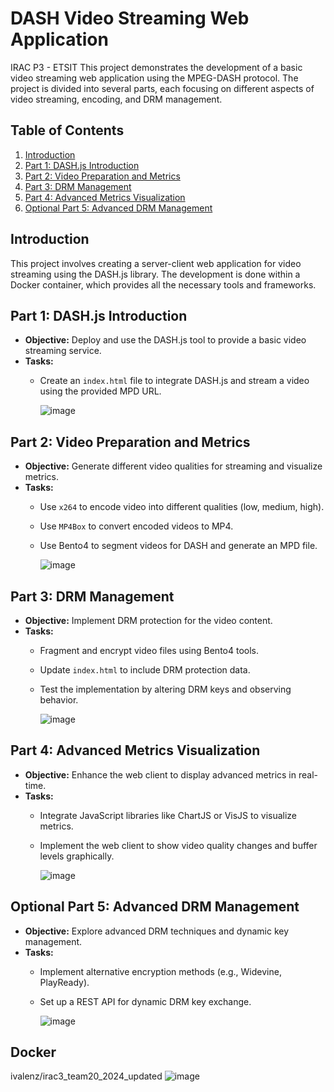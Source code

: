 # DASH Video Streaming Web Application
IRAC P3 - ETSIT
This project demonstrates the development of a basic video streaming web application using the MPEG-DASH protocol. The project is divided into several parts, each focusing on different aspects of video streaming, encoding, and DRM management.

## Table of Contents
1. [Introduction](#introduction)
2. [Part 1: DASH.js Introduction](#part-1-dashjs-introduction)
3. [Part 2: Video Preparation and Metrics](#part-2-video-preparation-and-metrics)
4. [Part 3: DRM Management](#part-3-drm-management)
5. [Part 4: Advanced Metrics Visualization](#part-4-advanced-metrics-visualization)
6. [Optional Part 5: Advanced DRM Management](#optional-part-5-advanced-drm-management)

## Introduction
This project involves creating a server-client web application for video streaming using the DASH.js library. The development is done within a Docker container, which provides all the necessary tools and frameworks.


## Part 1: DASH.js Introduction
- **Objective:** Deploy and use the DASH.js tool to provide a basic video streaming service.
- **Tasks:**
  - Create an `index.html` file to integrate DASH.js and stream a video using the provided MPD URL.

    ![image](https://github.com/ivalenzuelan/IracP3/assets/125378917/417627b7-87e5-4971-8052-a5447f15f9f6)


## Part 2: Video Preparation and Metrics
- **Objective:** Generate different video qualities for streaming and visualize metrics.
- **Tasks:**
  - Use `x264` to encode video into different qualities (low, medium, high).
  - Use `MP4Box` to convert encoded videos to MP4.
  - Use Bento4 to segment videos for DASH and generate an MPD file.

    ![image](https://github.com/ivalenzuelan/IracP3/assets/125378917/aa5e3f98-d2c8-45aa-84b2-0fe0e43585ad)


## Part 3: DRM Management
- **Objective:** Implement DRM protection for the video content.
- **Tasks:**
  - Fragment and encrypt video files using Bento4 tools.
  - Update `index.html` to include DRM protection data.
  - Test the implementation by altering DRM keys and observing behavior.

    ![image](https://github.com/ivalenzuelan/IracP3/assets/125378917/14955de8-ae6a-4c39-a753-eb4c4b557bfd)

## Part 4: Advanced Metrics Visualization
- **Objective:** Enhance the web client to display advanced metrics in real-time.
- **Tasks:**
  - Integrate JavaScript libraries like ChartJS or VisJS to visualize metrics.
  - Implement the web client to show video quality changes and buffer levels graphically.

    ![image](https://github.com/ivalenzuelan/IracP3/assets/125378917/e1853f4a-683c-42a5-b0c7-0c19d394ff77)


## Optional Part 5: Advanced DRM Management
- **Objective:** Explore advanced DRM techniques and dynamic key management.
- **Tasks:**
  - Implement alternative encryption methods (e.g., Widevine, PlayReady).
  - Set up a REST API for dynamic DRM key exchange.

    ![image](https://github.com/ivalenzuelan/IracP3/assets/125378917/3084fe04-abac-4c5c-bd76-b62a29c9ee86)


## Docker
ivalenz/irac3_team20_2024_updated
    ![image](https://github.com/ivalenzuelan/IracP3/assets/125378917/8ea6d556-55a9-459e-b41b-7d03e210e4f3)
